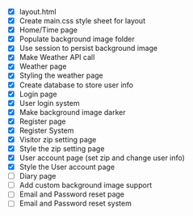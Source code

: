 - [x] layout.html
- [x] Create main.css style sheet for layout
- [x] Home/Time page
- [x] Populate background image folder
- [x] Use session to persist background image
- [x] Make Weather API call
- [x] Weather page
- [x] Styling the weather page
- [x] Create database to store user info
- [x] Login page
- [x] User login system
- [x] Make background image darker
- [x] Register page
- [x] Register System
- [x] Visitor zip setting page
- [x] Style the zip setting page
- [x] User account page (set zip and change user info)
- [x] Style the User account page
- [ ] Diary page
- [ ] Add custom background image support
- [ ] Email and Password reset page
- [ ] Email and Password reset system